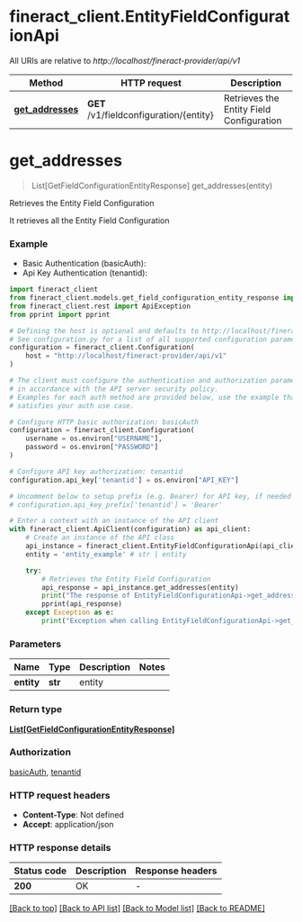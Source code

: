 # fineract_client.EntityFieldConfigurationApi

All URIs are relative to *http://localhost/fineract-provider/api/v1*

Method | HTTP request | Description
------------- | ------------- | -------------
[**get_addresses**](EntityFieldConfigurationApi.md#get_addresses) | **GET** /v1/fieldconfiguration/{entity} | Retrieves the Entity Field Configuration


# **get_addresses**
> List[GetFieldConfigurationEntityResponse] get_addresses(entity)

Retrieves the Entity Field Configuration

It retrieves all the Entity Field Configuration

### Example

* Basic Authentication (basicAuth):
* Api Key Authentication (tenantid):

```python
import fineract_client
from fineract_client.models.get_field_configuration_entity_response import GetFieldConfigurationEntityResponse
from fineract_client.rest import ApiException
from pprint import pprint

# Defining the host is optional and defaults to http://localhost/fineract-provider/api/v1
# See configuration.py for a list of all supported configuration parameters.
configuration = fineract_client.Configuration(
    host = "http://localhost/fineract-provider/api/v1"
)

# The client must configure the authentication and authorization parameters
# in accordance with the API server security policy.
# Examples for each auth method are provided below, use the example that
# satisfies your auth use case.

# Configure HTTP basic authorization: basicAuth
configuration = fineract_client.Configuration(
    username = os.environ["USERNAME"],
    password = os.environ["PASSWORD"]
)

# Configure API key authorization: tenantid
configuration.api_key['tenantid'] = os.environ["API_KEY"]

# Uncomment below to setup prefix (e.g. Bearer) for API key, if needed
# configuration.api_key_prefix['tenantid'] = 'Bearer'

# Enter a context with an instance of the API client
with fineract_client.ApiClient(configuration) as api_client:
    # Create an instance of the API class
    api_instance = fineract_client.EntityFieldConfigurationApi(api_client)
    entity = 'entity_example' # str | entity

    try:
        # Retrieves the Entity Field Configuration
        api_response = api_instance.get_addresses(entity)
        print("The response of EntityFieldConfigurationApi->get_addresses:\n")
        pprint(api_response)
    except Exception as e:
        print("Exception when calling EntityFieldConfigurationApi->get_addresses: %s\n" % e)
```



### Parameters


Name | Type | Description  | Notes
------------- | ------------- | ------------- | -------------
 **entity** | **str**| entity | 

### Return type

[**List[GetFieldConfigurationEntityResponse]**](GetFieldConfigurationEntityResponse.md)

### Authorization

[basicAuth](../README.md#basicAuth), [tenantid](../README.md#tenantid)

### HTTP request headers

 - **Content-Type**: Not defined
 - **Accept**: application/json

### HTTP response details

| Status code | Description | Response headers |
|-------------|-------------|------------------|
**200** | OK |  -  |

[[Back to top]](#) [[Back to API list]](../README.md#documentation-for-api-endpoints) [[Back to Model list]](../README.md#documentation-for-models) [[Back to README]](../README.md)

